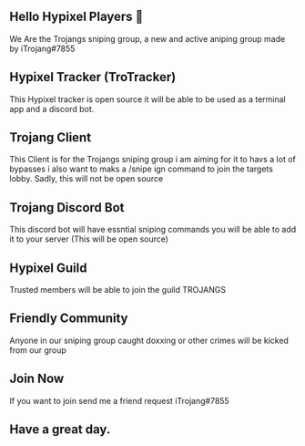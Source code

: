 ## Hello Hypixel Players 👋
We Are the Trojangs sniping group, a new and active aniping group made by iTrojang#7855

## Hypixel Tracker (TroTracker)
This Hypixel tracker is open source it will be able to be used as a terminal app and a discord bot.

## Trojang Client
This Client is for the Trojangs sniping group i am aiming for it to havs a lot of bypasses i also want to maks a /snipe ign command to join the targets lobby. Sadly, this will not be open source

## Trojang Discord Bot
This discord bot will have essntial sniping commands you will be able to add it to your server (This will be open source)

## Hypixel Guild
Trusted members will be able to join the guild TROJANGS

## Friendly Community
Anyone in our sniping group caught doxxing or other crimes will be kicked from our group

## Join Now
If you want to join send me a friend request iTrojang#7855 

## Have a great day.



<!--

**Here are some ideas to get you started:**

🙋‍♀️ A short introduction - what is your organization all about?
🌈 Contribution guidelines - how can the community get involved?
👩‍💻 Useful resources - where can the community find your docs? Is there anything else the community should know?
🍿 Fun facts - what does your team eat for breakfast?
🧙 Remember, you can do mighty things with the power of [Markdown](https://docs.github.com/github/writing-on-github/getting-started-with-writing-and-formatting-on-github/basic-writing-and-formatting-syntax)
-->
